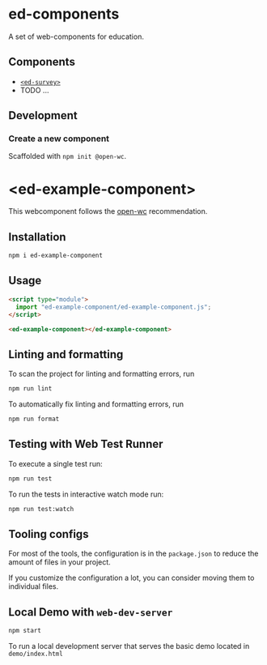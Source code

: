 # ed-components

A set of web-components for education.

## Components

- [`<ed-survey>`](./ed-survey/)
- TODO ...

## Development

### Create a new component

Scaffolded with `npm init @open-wc`.

# \<ed-example-component>

This webcomponent follows the [open-wc](https://github.com/open-wc/open-wc) recommendation.

## Installation

```bash
npm i ed-example-component
```

## Usage

```html
<script type="module">
  import "ed-example-component/ed-example-component.js";
</script>

<ed-example-component></ed-example-component>
```

## Linting and formatting

To scan the project for linting and formatting errors, run

```bash
npm run lint
```

To automatically fix linting and formatting errors, run

```bash
npm run format
```

## Testing with Web Test Runner

To execute a single test run:

```bash
npm run test
```

To run the tests in interactive watch mode run:

```bash
npm run test:watch
```

## Tooling configs

For most of the tools, the configuration is in the `package.json` to reduce the amount of files in your project.

If you customize the configuration a lot, you can consider moving them to individual files.

## Local Demo with `web-dev-server`

```bash
npm start
```

To run a local development server that serves the basic demo located in `demo/index.html`
